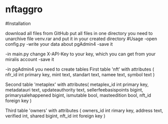 # nftaggro
#Installation

download all files from GitHub
put all files in one directory
you need to unarchive file venv.rar and put it in your created directory
#Usage -open config.py -write your data about pgAdmin4 -save it

-in main.py change X-API-Key to your key, which you can get from your miralis account -save it

-in pgAdmin4 you need to create tables First table 'nft' with attributes ( nfr_id int primary key, mint text, standart text, namee text, symbol text )

Second table 'metaplex' with attributes( metaplex_id int primary key, metadatauri text, updateauthority text, sellerfeebasispoints bigint, primarysalehappened bigint, ismutable bool, masteedition bool, nft_id foreign key )

Third table 'owners' with attributes ( owners_id int rimary key, address text, verified int, shared bigint, nft_id int foreign key )
